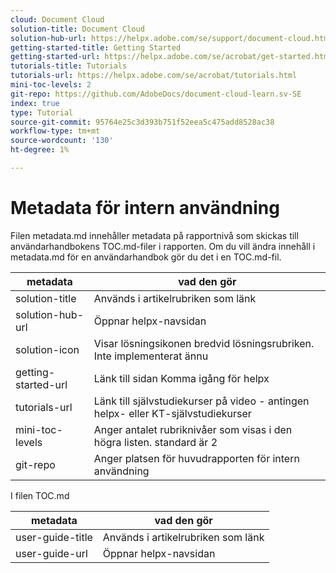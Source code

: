 ```yaml
---
cloud: Document Cloud
solution-title: Document Cloud
solution-hub-url: https://helpx.adobe.com/se/support/document-cloud.html
getting-started-title: Getting Started
getting-started-url: https://helpx.adobe.com/se/acrobat/get-started.html
tutorials-title: Tutorials
tutorials-url: https://helpx.adobe.com/se/acrobat/tutorials.html
mini-toc-levels: 2
git-repo: https://github.com/AdobeDocs/document-cloud-learn.sv-SE
index: true
type: Tutorial
source-git-commit: 95764e25c3d393b751f52eea5c475add8528ac38
workflow-type: tm+mt
source-wordcount: '130'
ht-degree: 1%

---
```



# Metadata för intern användning

Filen metadata.md innehåller metadata på rapportnivå som skickas till användarhandbokens TOC.md-filer i rapporten. Om du vill ändra innehåll i metadata.md för en användarhandbok gör du det i en TOC.md-fil.

| metadata | vad den gör |
|--- |--- |
| solution-title | Används i artikelrubriken som länk |
| solution-hub-url | Öppnar helpx-navsidan |
| solution-icon | Visar lösningsikonen bredvid lösningsrubriken. Inte implementerat ännu |
| getting-started-url | Länk till sidan Komma igång för helpx |
| tutorials-url | Länk till självstudiekurser på video - antingen helpx- eller KT-självstudiekurser |
| mini-toc-levels | Anger antalet rubriknivåer som visas i den högra listen. standard är 2 |
| git-repo | Anger platsen för huvudrapporten för intern användning |

I filen TOC.md

| metadata | vad den gör |
|--- |--- |
| user-guide-title | Används i artikelrubriken som länk |
| user-guide-url | Öppnar helpx-navsidan |

